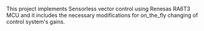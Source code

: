 This project implements Sensorless vector control using Renesas RA6T3 MCU and it includes the necessary modifications for on_the_fly changing of control system's gains.
